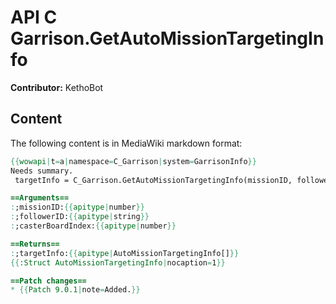 # API C Garrison.GetAutoMissionTargetingInfo

**Contributor:** KethoBot

## Content

The following content is in MediaWiki markdown format:

```mediawiki
{{wowapi|t=a|namespace=C_Garrison|system=GarrisonInfo}}
Needs summary.
 targetInfo = C_Garrison.GetAutoMissionTargetingInfo(missionID, followerID, casterBoardIndex)

==Arguments==
:;missionID:{{apitype|number}}
:;followerID:{{apitype|string}}
:;casterBoardIndex:{{apitype|number}}

==Returns==
:;targetInfo:{{apitype|AutoMissionTargetingInfo[]}}
{{:Struct AutoMissionTargetingInfo|nocaption=1}}

==Patch changes==
* {{Patch 9.0.1|note=Added.}}
```